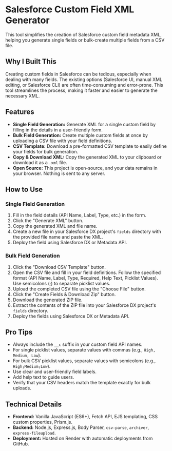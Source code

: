 # Salesforce Custom Field XML Generator

This tool simplifies the creation of Salesforce custom field metadata XML, helping you generate single fields or bulk-create multiple fields from a CSV file.

## Why I Built This

Creating custom fields in Salesforce can be tedious, especially when dealing with many fields. The existing options (Salesforce UI, manual XML editing, or Salesforce CLI) are often time-consuming and error-prone. This tool streamlines the process, making it faster and easier to generate the necessary XML.

## Features

*   **Single Field Generation:** Generate XML for a single custom field by filling in the details in a user-friendly form.
*   **Bulk Field Generation:** Create multiple custom fields at once by uploading a CSV file with your field definitions.
*   **CSV Template:** Download a pre-formatted CSV template to easily define your fields for bulk generation.
*   **Copy & Download XML:** Copy the generated XML to your clipboard or download it as a `.xml` file.
*   **Open Source:** This project is open-source, and your data remains in your browser. Nothing is sent to any server.

## How to Use

### Single Field Generation

1. Fill in the field details (API Name, Label, Type, etc.) in the form.
2. Click the "Generate XML" button.
3. Copy the generated XML and file name.
4. Create a new file in your Salesforce DX project's `fields` directory with the provided file name and paste the XML.
5. Deploy the field using Salesforce DX or Metadata API.

### Bulk Field Generation

1. Click the "Download CSV Template" button.
2. Open the CSV file and fill in your field definitions. Follow the specified format (API Name, Label, Type, Required, Help Text, Picklist Values). Use semicolons (;) to separate picklist values.
3. Upload the completed CSV file using the "Choose File" button.
4. Click the "Create Fields & Download Zip" button.
5. Download the generated ZIP file.
6. Extract the contents of the ZIP file into your Salesforce DX project's `fields` directory.
7. Deploy the fields using Salesforce DX or Metadata API.

## Pro Tips

*   Always include the `__c` suffix in your custom field API names.
*   For single picklist values, separate values with commas (e.g., `High, Medium, Low`).
*   For bulk CSV picklist values, separate values with semicolons (e.g., `High;Medium;Low`).
*   Use clear and user-friendly field labels.
*   Add help text to guide users.
*   Verify that your CSV headers match the template exactly for bulk uploads.

## Technical Details

*   **Frontend:** Vanilla JavaScript (ES6+), Fetch API, EJS templating, CSS custom properties, Prism.js.
*   **Backend:** Node.js, Express.js, Body Parser, `csv-parse`, `archiver`, `express-fileupload`.
*   **Deployment:** Hosted on Render with automatic deployments from GitHub.